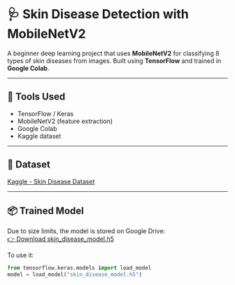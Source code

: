 # 🩺 Skin Disease Detection with MobileNetV2

A beginner deep learning project that uses **MobileNetV2** for classifying 8 types of skin diseases from images. Built using **TensorFlow** and trained in **Google Colab**.

---

## 🔧 Tools Used
- TensorFlow / Keras
- MobileNetV2 (feature extraction)
- Google Colab
- Kaggle dataset

---

## 📂 Dataset
[Kaggle - Skin Disease Dataset](https://www.kaggle.com/datasets/subirbiswas19/skin-disease-dataset)

---

## 📦 Trained Model
Due to size limits, the model is stored on Google Drive:  
[👉 Download skin_disease_model.h5](https://drive.google.com/drive/folders/1Tss2M166Ni8RgDO4fho6xj-XWNBggXv1)

To use it:
```python
from tensorflow.keras.models import load_model
model = load_model("skin_disease_model.h5")
